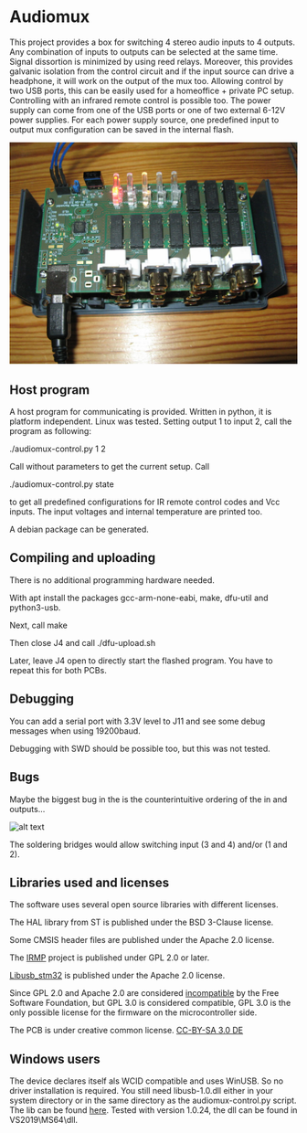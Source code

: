 # Audiomux
This project provides a box for switching 4 stereo audio inputs to 4 outputs. Any combination of inputs to outputs can be selected at the same time.
Signal dissortion is minimized by using reed relays.
Moreover, this provides galvanic isolation from the control circuit and if the input source can drive a headphone, it will work on the output of the mux too.
Allowing control by two USB ports, this can be easily used for a homeoffice + private PC setup. Controlling with an infrared remote control is possible too.
The power supply can come from one of the USB ports or one of two external 6-12V power supplies.
For each power supply source, one predefined input to output mux configuration can be saved in the internal flash.

![alt text](pictures/pcbs-soldered.jpg "Two PCBs stacked and fully soldered")

## Host program
A host program for communicating is provided.
Written in python, it is platform independent. Linux was tested.
Setting output 1 to input 2, call the program as following:

./audiomux-control.py 1 2

Call without parameters to get the current setup. Call

./audiomux-control.py state

to get all predefined configurations for IR remote control codes and Vcc inputs.
The input voltages and internal temperature are printed too.

A debian package can be generated.

## Compiling and uploading

There is no additional programming hardware needed.

With apt install the packages gcc-arm-none-eabi, make, dfu-util and python3-usb.

Next, call make

Then close J4 and call ./dfu-upload.sh

Later, leave J4 open to directly start the flashed program. You have to repeat this for both PCBs.

## Debugging

You can add a serial port with 3.3V level to J11 and see some debug messages when using 19200baud.

Debugging with SWD should be possible too, but this was not tested.

## Bugs

Maybe the biggest bug in the is the counterintuitive ordering of the in and outputs...

![alt text](pictures/backside-audiomux.jpg "Audiomux backside")

The soldering bridges would allow switching input (3 and 4) and/or (1 and 2).

## Libraries used and licenses

The software uses several open source libraries with different licenses.

The HAL library from ST is published under the BSD 3-Clause license.

Some CMSIS header files are published under the Apache 2.0 license.

The [IRMP](https://www.mikrocontroller.net/articles/IRMP_-_english) project is published under GPL 2.0 or later.

[Libusb_stm32](https://github.com/dmitrystu/libusb_stm32) is published under the Apache 2.0 license.

Since GPL 2.0 and Apache 2.0 are considered [incompatible](https://www.apache.org/licenses/GPL-compatibility.html) by the Free Software Foundation, but GPL 3.0 is considered compatible, GPL 3.0 is the only possible license for the firmware on the microcontroller side.

The PCB is under creative common license. [CC-BY-SA 3.0 DE](https://creativecommons.org/licenses/by-sa/3.0/de/deed.en)

## Windows users

The device declares itself als WCID compatible and uses WinUSB.
So no driver installation is required.
You still need libusb-1.0.dll either in your system directory or in the same directory as the audiomux-control.py script.
The lib can be found [here](https://libusb.info). Tested with version 1.0.24, the dll can be found in VS2019\MS64\dll.

